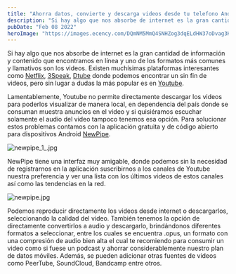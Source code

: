 ```yaml
---
title: "Ahorra datos, convierte y descarga videos desde tu telefono Android"
description: "Si hay algo que nos absorbe de internet es la gran cantidad de información y contenido que encontramos en línea y uno ..."
pubDate: "Feb 08 2022"
heroImage: "https://images.ecency.com/DQmNM5MmQ4SNHZog3dqELdHW37oDvag3KQCNe9RQKei64F7/newpipe.jpg"
---
```


Si hay algo que nos absorbe de internet es la gran cantidad de información y contenido que encontramos en línea y uno de los formatos más comunes y llamativos son los videos. Existen muchísimas plataformas interesantes como [Netflix](https://www.netflix.com), [3Speak](https://3speak.tv), [Dtube](https://d.tube/) donde podemos encontrar un sin fin de videos, pero sin lugar a dudas la más popular es en [Youtube](https://youtube.com). 

Lamentablemente, Youtube no permite directamente descargar los videos para poderlos visualizar de manera local, en dependencia del país donde se consuman muestra anuncios en el video y si quisiéramos escuchar solamente el audio del video tampoco tenemos esa opción. Para solucionar estos problemas contamos con la aplicación gratuita y de código abierto para dispositivos Android [NewPipe](https://newpipe.net/). 

![newpipe_1_.jpg](https://images.ecency.com/DQmRmR8Afg39bt5L2qGjk7YaJUFN7Fo7JazTy98XGeCJXhV/newpipe_1_.jpg)

NewPipe tiene una interfaz muy amigable, donde podemos sin la necesidad de registrarnos en la aplicación suscribirnos a los canales de Youtube nuestra preferencia y ver una lista con los últimos videos de estos canales así como las  tendencias en la red.

![newpipe.jpg](https://images.ecency.com/DQmPE4u4yNQ2nhVUjcW7TKHV1bZMkfJ5KcsBCYnCoryYaj9/newpipe.jpg)

Podemos reproducir directamente los videos desde internet o  descargarlos, seleccionando la calidad del video. También tenemos la opción de directamente convertirlos a audio y descargarlo, brindándonos diferentes formatos a seleccionar, entre los cuales se encuentra .opus, un formato con una compresión de audio bien alta el cual te recomiendo para consumir un video como si fuese un podcast y ahorrar considerablemente nuestro plan de datos móviles. Además, se pueden adicionar otras fuentes de videos como PeerTube, SoundCloud, Bandcamp entre otros.